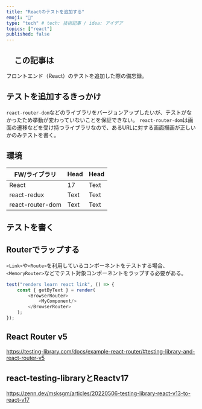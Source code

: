 ```yaml
---
title: "Reactのテストを追加する"
emoji: "🐡"
type: "tech" # tech: 技術記事 / idea: アイデア
topics: ["react"]
published: false
---
```


## 　この記事は
フロントエンド（React）のテストを追加した際の備忘録。

## テストを追加するきっかけ
`react-router-dom`などのライブラリをバージョンアップしたいが、テストがなかったため挙動が変わっていないことを保証できない。
`react-router-dom`は画面の遷移などを受け持つライブラリなので、あるURLに対する画面描画が正しいかのみテストを書く。

## 環境
| FW/ライブラリ | Head | Head |
| ---- | ---- | ---- |
| React | 17 | Text |
| react-redux | Text | Text |
| react-router-dom | Text | Text |

## テストを書く

## Routerでラップする
`<Link>`や`<Route>`を利用しているコンポーネントをテストする場合、`<MemoryRouter>`などでテスト対象コンポーネントをラップする必要がある。
```javascript
test("renders learn react link", () => {
    const { getByText } = render(
        <BrowserRouter>
            <MyComponent/>
        </BrowserRouter>
    );
});
```

## React Router v5
https://testing-library.com/docs/example-react-router/#testing-library-and-react-router-v5

## react-testing-libraryとReactv17
https://zenn.dev/msksgm/articles/20220506-testing-library-react-v13-to-react-v17